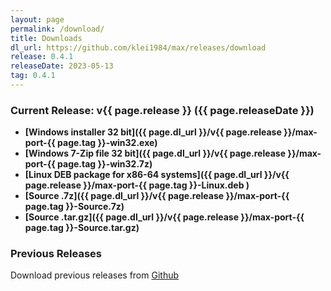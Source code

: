 ```yaml
---
layout: page
permalink: /download/
title: Downloads
dl_url: https://github.com/klei1984/max/releases/download
release: 0.4.1
releaseDate: 2023-05-13
tag: 0.4.1
---
```


### Current Release: v{{ page.release }} ({{ page.releaseDate }})

- **[Windows installer 32 bit]({{ page.dl_url }}/v{{ page.release }}/max-port-{{ page.tag }}-win32.exe)**
- **[Windows 7-Zip file 32 bit]({{ page.dl_url }}/v{{ page.release }}/max-port-{{ page.tag }}-win32.7z)**
- **[Linux DEB package for x86-64 systems]({{ page.dl_url }}/v{{ page.release }}/max-port-{{ page.tag }}-Linux.deb )**
- **[Source .7z]({{ page.dl_url }}/v{{ page.release }}/max-port-{{ page.tag }}-Source.7z)**
- **[Source .tar.gz]({{ page.dl_url }}/v{{ page.release }}/max-port-{{ page.tag }}-Source.tar.gz)**

### Previous Releases

Download previous releases from [Github](https://github.com/klei1984/max/releases)
